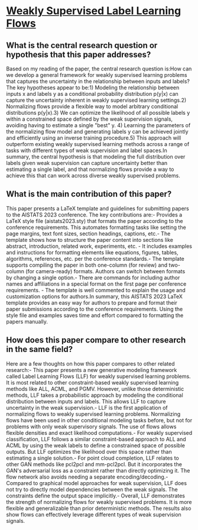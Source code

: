 # [Weakly Supervised Label Learning Flows](https://arxiv.org/abs/2302.09649)

## What is the central research question or hypothesis that this paper addresses?

Based on my reading of the paper, the central research question is:How can we develop a general framework for weakly supervised learning problems that captures the uncertainty in the relationship between inputs and labels? The key hypotheses appear to be:1) Modeling the relationship between inputs x and labels y as a conditional probability distribution p(y|x) can capture the uncertainty inherent in weakly supervised learning settings.2) Normalizing flows provide a flexible way to model arbitrary conditional distributions p(y|x).3) We can optimize the likelihood of all possible labels y within a constrained space defined by the weak supervision signals, avoiding having to estimate a single "best" y. 4) Learning the parameters of the normalizing flow model and generating labels y can be achieved jointly and efficiently using an inverse training procedure.5) This approach will outperform existing weakly supervised learning methods across a range of tasks with different types of weak supervision and label spaces.In summary, the central hypothesis is that modeling the full distribution over labels given weak supervision can capture uncertainty better than estimating a single label, and that normalizing flows provide a way to achieve this that can work across diverse weakly supervised problems.


## What is the main contribution of this paper?

This paper presents a LaTeX template and guidelines for submitting papers to the AISTATS 2023 conference. The key contributions are:- Provides a LaTeX style file (aistats2023.sty) that formats the paper according to the conference requirements. This automates formatting tasks like setting the page margins, text font sizes, section headings, captions, etc.- The template shows how to structure the paper content into sections like abstract, introduction, related work, experiments, etc. - It includes examples and instructions for formatting elements like equations, figures, tables, algorithms, references, etc. per the conference standards.- The template supports compiling the paper in both one-column (for review) and two-column (for camera-ready) formats. Authors can switch between formats by changing a single option.- There are commands for including author names and affiliations in a special format on the first page per conference requirements. - The template is well commented to explain the usage and customization options for authors.In summary, this AISTATS 2023 LaTeX template provides an easy way for authors to prepare and format their paper submissions according to the conference requirements. Using the style file and examples saves time and effort compared to formatting the papers manually.


## How does this paper compare to other research in the same field?

Here are a few thoughts on how this paper compares to other related research:- This paper presents a new generative modeling framework called Label Learning Flows (LLF) for weakly supervised learning problems. It is most related to other constraint-based weakly supervised learning methods like ALL, ACML, and PGMV. However, unlike those deterministic methods, LLF takes a probabilistic approach by modeling the conditional distribution between inputs and labels. This allows LLF to capture uncertainty in the weak supervision.- LLF is the first application of normalizing flows to weakly supervised learning problems. Normalizing flows have been used in other conditional modeling tasks before, but not for problems with only weak supervisory signals. The use of flows allows flexible densities and exact likelihood computations.- For weakly supervised classification, LLF follows a similar constraint-based approach to ALL and ACML by using the weak labels to define a constrained space of possible outputs. But LLF optimizes the likelihood over this space rather than estimating a single solution.- For point cloud completion, LLF relates to other GAN methods like pcl2pcl and mm-pcl2pcl. But it incorporates the GAN's adversarial loss as a constraint rather than directly optimizing it. The flow network also avoids needing a separate encoding/decoding.- Compared to graphical model approaches for weak supervision, LLF does not try to directly model dependencies between the weak signals. The constraints define the output space implicitly.- Overall, LLF demonstrates the strength of normalizing flows for weakly supervised problems. It is more flexible and generalizable than prior deterministic methods. The results also show flows can effectively leverage different types of weak supervision signals.
